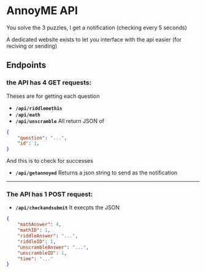# AnnoyME API
You solve the 3 puzzles, I get a notification (checking every 5 seconds)

A dedicated website exists to let you interface with the api easier (for reciving or sending)

## Endpoints

### the API has 4 GET requests:
Theses are for getting each question

- **`/api/riddlemethis`**
- **`/api/math`**
- **`/api/unscramble`**
All return JSON of
```json
{
	"question": "...",
	"id": 1,
}
```

And this is to check for successes
- **`/api/getannoyed`**
Returns a json string to send as the notification

---

### The API has 1 POST request:
- **`/api/checkandsubmit`**
It execpts the JSON
```json
{
	"mathAnswer": 4,
	"mathID": 1,
	"riddleAnswer": "...",
	"riddleID": 1,
	"unscrambleAnswer": "...",
	"unscrambleID": 1,
	"time": "..."
}
```

